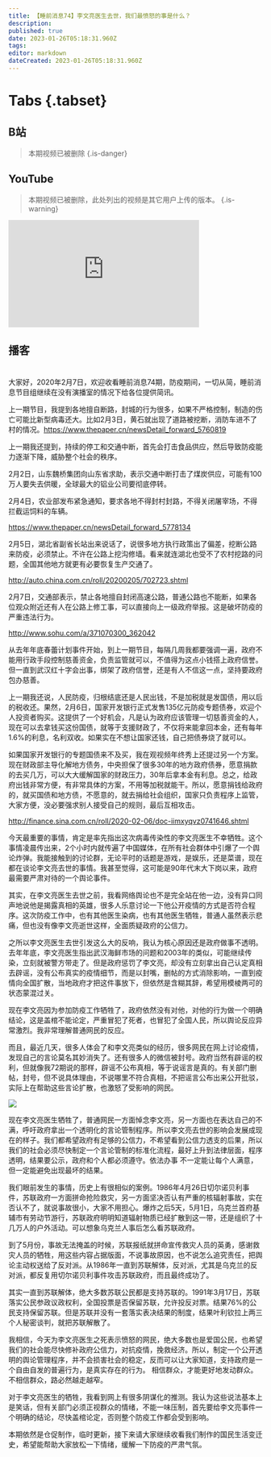 ```yaml
---
title: 【睡前消息74】李文亮医生去世，我们最愤怒的事是什么？
description: 
published: true
date: 2023-01-26T05:18:31.960Z
tags: 
editor: markdown
dateCreated: 2023-01-26T05:18:31.960Z
---
```


# Tabs {.tabset}
## B站
> 本期视频已被删除
{.is-danger}


## YouTube
> 本期视频已被删除，此处列出的视频是其它用户上传的版本。
{.is-warning}

<div style="position: relative; padding-bottom: calc(56.25% * 0.75); /* 16:9 */ width: 75%; height: 0;">
<iframe style="position: absolute; top: 0; left: 0; width: 100%; height: 100%;" src="https://www.youtube-nocookie.com/embed/aGBdZT4RZWw" title="YouTube video player" frameborder="0" allow="accelerometer; autoplay; clipboard-write; encrypted-media; gyroscope; picture-in-picture" allowfullscreen></iframe>
</div>
  
## 播客
<div class="podcast-player"></div>

# 

大家好，2020年2月7日，欢迎收看睡前消息74期，防疫期间，一切从简，睡前消息节目组继续在没有演播室的情况下给各位提供简讯。

上一期节目，我提到各地擅自断路，封城的行为很多，如果不严格控制，制造的伤亡可能比新型病毒还大。比如2月3日，黄石就出现了道路被挖断，消防车进不了村的情况。<https://www.thepaper.cn/newsDetail_forward_5760819>

上一期我还提到，持续的停工和交通中断，首先会打击食品供应，然后导致防疫能力逐渐下降，威胁整个社会的秩序。

2月2日，山东魏桥集团向山东省求助，表示交通中断打击了煤炭供应，可能有100万人要失去供暖，全球最大的铝业公司要彻底停转。

2月4日，农业部发布紧急通知，要求各地不得封村封路，不得关闭屠宰场，不得拦截运饲料的车辆。

<https://www.thepaper.cn/newsDetail_forward_5778134>

2月5日，湖北省副省长站出来说话了，说很多地方执行政策出了偏差，挖断公路来防疫，必须禁止。不许在公路上挖沟修墙。看来就连湖北也受不了农村挖路的问题，全国其他地方就更有必要恢复生产交通了。

<http://auto.china.com.cn/roll/20200205/702723.shtml>

2月7日，交通部表示，禁止各地擅自封闭高速公路，普通公路也不能断，如果各位观众附近还有人在公路上修工事，可以直接向上一级政府举报。这是破坏防疫的严重违法行为。

<http://www.sohu.com/a/371070300_362042>

从去年年底春蕾计划事件开始，到上一期节目，每隔几周我都要强调一遍，政府不能用行政手段控制慈善资金，负责监管就可以，不值得为这点小钱搭上政府信誉。但一直到武汉红十字会出事，绑架了政府信誉，还是有人不信这一点，坚持要政府包办慈善。

上一期我还说，人民防疫，归根结底还是人民出钱，不是加税就是发国债，用以后的税收还。果然，2月6日，国家开发银行正式发售135亿元防疫专题债券，欢迎个人投资者购买。这提供了一个好机会，凡是认为政府应该管理一切慈善资金的人，现在可以去拿钱买这份国债，就等于支援财政了，不仅将来能拿回本金，还有每年1.6%的利息，名利双收。如果实在不想让国家还钱，自己把债券烧了就可以。

如果国家开发银行的专题国债来不及买，我在观视频年终秀上还提过另一个方案。现在财政部主导化解地方债务，中央担保了很多30年的地方政府债券，愿意捐款的去买几万，可以大大缓解国家的财政压力，30年后拿本金有利息。总之，给政府出钱非常方便，有非常具体的方案，不用等加税就能干。所以，愿意捐钱给政府的，就买国债和地方债，不愿意的，就去捐给社会组织，国家只负责程序上监管，大家方便，没必要强求别人接受自己的规则，最后互相攻击。

<http://finance.sina.com.cn/roll/2020-02-06/doc-iimxyqvz0741646.shtml>

今天最重要的事情，肯定是率先指出这次病毒传染性的李文亮医生不幸牺牲。这个事情凌晨传出来，2个小时内就传遍了中国媒体，在所有社会群体中引爆了一个舆论炸弹。我能接触到的讨论群，无论平时的话题是游戏，是娱乐，还是菜谱，现在都在谈论李文亮去世的事情。我甚至觉得，这可能是90年代末大下岗以来，政府最需要严肃对待的一个舆论事件。

其实，在李文亮医生去世之前，我看网络舆论也不是完全站在他一边，没有异口同声地说他是揭露真相的英雄，很多人乐意讨论一下他公开疫情的方式是否符合程序。这次防疫工作中，也有其他医生染病，也有其他医生牺牲，普通人虽然表示悲痛，但也没有像李文亮逝世这样，全面质疑政府的公信力。

之所以李文亮医生去世引发这么大的反响，我认为核心原因还是政府做事不透明。去年年底，李文亮医生指出武汉海鲜市场的问题和2003年的类似，可能继续传染，立刻就被警方带走了。但是政府惩罚了李文亮，却没有立刻拿出自己认定真相去辟谣，没有公布真实的疫情细节，而是以封嘴，删帖的方式消除影响，一直到疫情向全国扩散，当地政府才把这件事放下，但依然是含糊其辞，希望用模棱两可的状态蒙混过关。

现在李文亮因为参加防疫工作牺牲了，政府依然没有对他，对他的行为做一个明确结论，这是盖棺不能论定，严重冒犯了死者，也冒犯了全国人民，所以舆论反应异常激烈。我非常理解普通网民的反应。

而且，最近几天，很多人体会了和李文亮类似的经历，很多网民在网上讨论疫情，发现自己的言论莫名其妙消失了。还有很多人的微信被封号。政府当然有辟谣的权利，但就像我72期说的那样，辟谣不公布真相，等于说谣言是真的。有关部门删帖，封号，但不说具体理由，不说哪里不符合真相，不把谣言公布出来公开批驳，实际上在帮助这些言论扩散，也激怒了受影响的网民。

![](https://img.bedtime.news/2023/01/26/63d20c47bac80.jpeg)

现在李文亮医生牺牲了，普通网民一方面悼念李文亮，另一方面也在表达自己的不满，呼吁政府拿出一个透明化的言论管制程序。所以李文亮去世的影响会发展成现在的样子。我们都希望政府有足够的公信力，不希望看到公信力透支的后果，所以我们的社会必须尽快制定一个言论管制的标准化流程，最好上升到法律层面，程序透明，结果要公示，政府和个人都必须遵守。依法办事
不一定能让每个人满意，但一定能避免出现最坏的结果。

我们眼前发生的事情，历史上有很相似的案例。1986年4月26日切尔诺贝利事件，苏联政府一方面拼命抢险救灾，另一方面坚决否认有严重的核辐射事故，实在否认不了，就说事故很小，大家不用担心。爆炸之后5天，5月1日，乌克兰首府基辅市有劳动节游行，苏联政府明明知道辐射物质已经扩散到这一带，还是组织了十几万人的户外活动。可以想象乌克兰人事后怎么看苏联政府。

到了5月份，事故无法掩盖的时候，苏联报纸就拼命宣传救灾人员的英勇，感谢救灾人员的牺牲，用这些内容占据版面，不说事故原因，也不说怎么追究责任，把舆论主动权送给了反对派。从1986年一直到苏联解体，反对派，尤其是乌克兰的反对派，都反复用切尔诺贝利事件攻击苏联政府，而且最终成功了。

其实一直到苏联解体，绝大多数苏联公民都是支持苏联的。1991年3月17日，苏联落实公民参政议政权利，全国投票是否保留苏联，允许投反对票。结果76%的公民支持保留苏联。但是苏联并没有一套落实表决结果的制度，结果叶利钦拉上两三个人秘密谈判，就把苏联解散了。

我相信，今天为李文亮医生之死表示愤怒的网民，绝大多数也是爱国公民，也希望我们的社会能尽快修补政府公信力，对抗疫情，挽救经济。所以，制定一个公开透明的舆论管理程序，并不会损害社会的稳定，反而可以让大家知道，支持政府是一个自由自发的普遍行为，是真实存在的行为。
相信群众，才能更好地发动群众。不相信群众，路必然越走越窄。

对于李文亮医生的牺牲，我看到网上有很多阴谋化的推测。我认为这些说法基本上是笑话，但有关部门必须正视群众的情绪，不能一味压制，首先要给李文亮事件一个明确的结论，尽快盖棺论定，否则整个防疫工作都会受到影响。

本期依然是仓促制作，临时更新，接下来请大家继续收看我们制作的国民生活变迁史，希望能帮助大家放松一下情绪，缓解一下防疫的严肃气氛。

